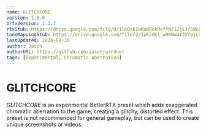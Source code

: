 ```yaml
---
name: GLITCHCORE
version: 1.0.0
brtxVersion: 1.2.2
rtxStub: https://drive.google.com/file/d/1lKOX0IwRaWRokHxffN21ZjiJY5WcAThz/view?usp=drive_link
toneMappingStub: https://drive.google.com/file/d/1pF2dKl_wHKWW4Y3VYejLQlPEu3NEAsxL/view?usp=drive_link
lastUpdated: 2024-08-30
author: Jason
authorURL: https://github.com/jasonjgardner
tags: [Experimental, Chromatic Aberration]
---
```

# GLITCHCORE

_GLITCHCORE_ is an experimental BetterRTX preset which adds exaggerated chromatic aberration to the game, creating a glitchy, distorted effect.
This preset is not recommended for general gameplay, but can be used to create unique screenshots or videos.